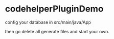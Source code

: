 # codehelperPluginDemo

config your database in src/main/java/App

then go delete all generate files and start your own.